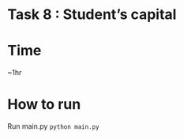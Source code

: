 # Task 8 : Student’s capital
# Time
~1hr
# How to run 
Run main.py
    ```
    python main.py
    ```

